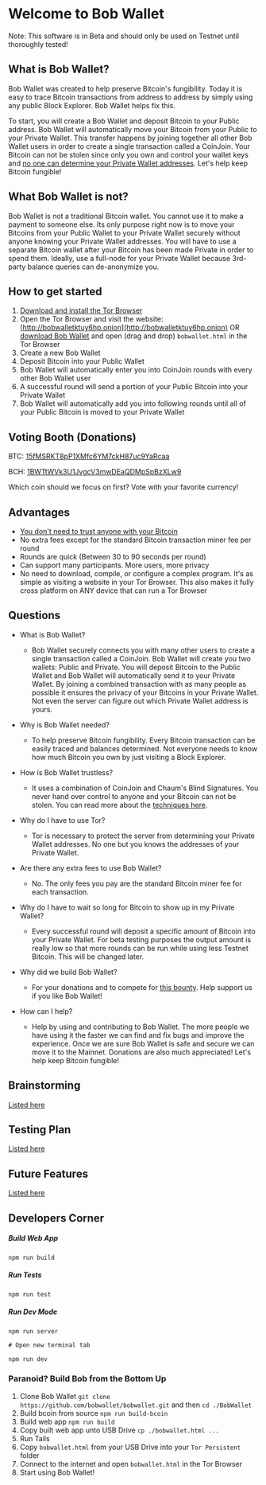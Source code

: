 # Welcome to Bob Wallet
Note: This software is in Beta and should only be used on Testnet until thoroughly tested!

## What is Bob Wallet?
Bob Wallet was created to help preserve Bitcoin's fungibility. Today it is easy to trace Bitcoin transactions from address to address by simply using any public Block Explorer. Bob Wallet helps fix this.

To start, you will create a Bob Wallet and deposit Bitcoin to your Public address. Bob Wallet will automatically move your Bitcoin from your Public to your Private Wallet. This transfer happens by joining together all other Bob Wallet users in order to create a single transaction called a CoinJoin. Your Bitcoin can not be stolen since only you own and control your wallet keys and [no one can determine your Private Wallet addresses](https://github.com/bobwallet/bobwallet/blob/master/docs/blindlink.md). Let's help keep Bitcoin fungible!

## What Bob Wallet is not?

Bob Wallet is not a traditional Bitcoin wallet. You cannot use it to make a payment to someone else. Its only purpose right now is to move your Bitcoins from your Public Wallet to your Private Wallet securely without anyone knowing your Private Wallet addresses. You will have to use a separate Bitcoin wallet after your Bitcoin has been made Private in order to spend them. Ideally, use a full-node for your Private Wallet because 3rd-party balance queries can de-anonymize you.

## How to get started
1. [Download and install the Tor Browser](https://www.torproject.org/download/download-easy.html)
2. Open the Tor Browser and visit the website: [http://bobwalletktuy6hp.onion](http://bobwalletktuy6hp.onion) OR [download Bob Wallet](https://github.com/BobWallet/BobWallet/archive/master.zip) and open (drag and drop) `bobwallet.html` in the Tor Browser
3. Create a new Bob Wallet
4. Deposit Bitcoin into your Public Wallet
5. Bob Wallet will automatically enter you into CoinJoin rounds with every other Bob Wallet user
6. A successful round will send a portion of your Public Bitcoin into your Private Wallet
7. Bob Wallet will automatically add you into following rounds until all of your Public Bitcoin is moved to your Private Wallet

## Voting Booth (Donations)
BTC: [15fMSRKT8pP1XMfc6YM7ckH87uc9YaRcaa](bitcoin:15fMSRKT8pP1XMfc6YM7ckH87uc9YaRcaa)

BCH: [1BWTtWVk3U1JvgcV3mwDEaQDMpSpBzXLw9](bitcoincash:1BWTtWVk3U1JvgcV3mwDEaQDMpSpBzXLw9)

Which coin should we focus on first? Vote with your favorite currency!


## Advantages
* [You don't need to trust anyone with your Bitcoin](https://github.com/bobwallet/bobwallet/blob/master/docs/blindlink.md)
* No extra fees except for the standard Bitcoin transaction miner fee per round
* Rounds are quick (Between 30 to 90 seconds per round)
* Can support many participants. More users, more privacy
* No need to download, compile, or configure a complex program. It's as simple as visiting a website in your Tor Browser. This also makes it fully cross platform on ANY device that can run a Tor Browser

## Questions
* What is Bob Wallet?
  - Bob Wallet securely connects you with many other users to create a single transaction called a CoinJoin. Bob Wallet will create you two wallets: Public and Private. You will deposit Bitcoin to the Public Wallet and Bob Wallet will automatically send it to your Private Wallet. By joining a combined transaction with as many people as possible it ensures the privacy of your Bitcoins in your Private Wallet. Not even the server can figure out which Private Wallet address is yours.


* Why is Bob Wallet needed?
  - To help preserve Bitcoin fungibility. Every Bitcoin transaction can be easily traced and balances determined. Not everyone needs to know how much Bitcoin you own by just visiting a Block Explorer.


* How is Bob Wallet trustless?
  - It uses a combination of CoinJoin and Chaum's Blind Signatures. You never hand over control to anyone and your Bitcoin can not be stolen. You can read more about the [techniques here](https://github.com/bobwallet/bobwallet/blob/master/docs/blindlink.md).


* Why do I have to use Tor?
  - Tor is necessary to protect the server from determining your Private Wallet addresses. No one but you knows the addresses of your Private Wallet.


* Are there any extra fees to use Bob Wallet?
  - No. The only fees you pay are the standard Bitcoin miner fee for each transaction.


* Why do I have to wait so long for Bitcoin to show up in my Private Wallet?
  - Every successful round will deposit a specific amount of Bitcoin into your Private Wallet. For beta testing purposes the output amount is really low so that more rounds can be run while using less Testnet Bitcoin. This will be changed later.


* Why did we build Bob Wallet?
  - For your donations and to compete for [this bounty](https://bitcointalk.org/index.php?topic=279249.msg2983911#msg2983911). Help support us if you like Bob Wallet!


* How can I help?
  - Help by using and contributing to Bob Wallet. The more people we have using it the faster we can find and fix bugs and improve the experience. Once we are sure Bob Wallet is safe and secure we can move it to the Mainnet. Donations are also much appreciated! Let's help keep Bitcoin fungible!


## Brainstorming

[Listed here](https://github.com/bobwallet/bobwallet/blob/master/docs/ideas.md)

## Testing Plan

[Listed here](https://github.com/bobwallet/bobwallet/blob/master/docs/testing.md)

## Future Features

[Listed here](https://github.com/bobwallet/bobwallet/blob/master/docs/future.md)

## Developers Corner

##### Build Web App

```
npm run build
```

##### Run Tests

```
npm run test
```

##### Run Dev Mode

```
npm run server

# Open new terminal tab

npm run dev
```

### Paranoid? Build Bob from the Bottom Up

1. Clone Bob Wallet `git clone https://github.com/bobwallet/bobwallet.git` and then `cd ./BobWallet`
2. Build bcoin from source `npm run build-bcoin`
3. Build web app `npm run build`
4. Copy built web app unto USB Drive `cp ./bobwallet.html ...`
5. Run Tails
6. Copy `bobwallet.html` from your USB Drive into your `Tor Persistent` folder
7. Connect to the internet and open `bobwallet.html` in the Tor Browser
8. Start using Bob Wallet!
